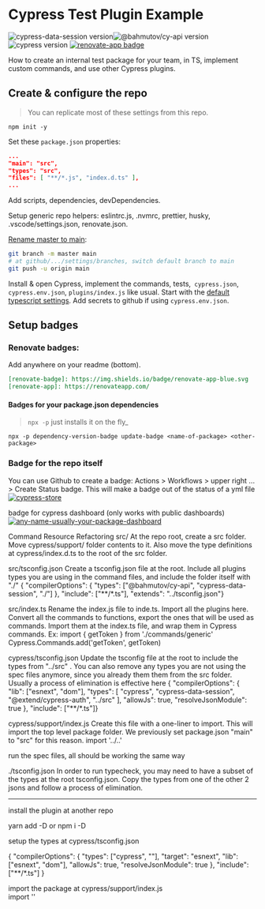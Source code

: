 # Cypress Test Plugin Example

![cypress-data-session version](https://img.shields.io/badge/cypress--data--session-1.13.3-brightgreen)![@bahmutov/cy-api version](https://img.shields.io/badge/@bahmutov/cy--api-1.6.2-brightgreen) ![cypress version](https://img.shields.io/badge/cypress-9.1.0-brightgreen) [![renovate-app badge][renovate-badge]][renovate-app]

How to create an internal test package for your team, in TS, implement custom commands, and use other Cypress plugins.

## Create & configure the repo

> You can replicate most of these settings from this repo.

`npm init -y`

Set these `package.json` properties:

```json
...
"main": "src",
"types": "src",
"files": [ "**/*.js", "index.d.ts" ],
...
```

Add scripts, dependencies, devDependencies.

Setup generic repo helpers: eslintrc.js, .nvmrc, prettier, husky, .vscode/settings.json, renovate.json.

[Rename master to main](https://www.git-tower.com/learn/git/faq/git-rename-master-to-main):

```bash
git branch -m master main
# at github/.../settings/branches, switch default branch to main
git push -u origin main
```

Install & open Cypress, implement the commands, tests,` cypress.json`,` cypress.env.json`, `plugins/index.js` like usual. Start with the [default typescript settings](https://docs.cypress.io/guides/tooling/typescript-support#Configure-tsconfig-json). Add secrets to github if using `cypress.env.json`.

## Setup badges

### Renovate badges:

Add anywhere on your readme (bottom).

```markdown
[renovate-badge]: https://img.shields.io/badge/renovate-app-blue.svg
[renovate-app]: https://renovateapp.com/
```

#### Badges for your package.json dependencies

> `npx -p` just installs it on the fly\_

`npx -p dependency-version-badge update-badge <name-of-package> <other-package>`

### Badge for the repo itself

You can use Github to create a badge: Actions > Workflows > upper right ... > Create Status badge. This will make a badge out of the status of a yml file
[![cypress-store](url-to-worfklow-yml-file/badge.svg?branch=main&event=push)](url-to-worfklow-yml-file)

badge for cypress dashboard (only works with public dashboards)
[![any-name-usually-your-package-dashboard](https://img.shields.io/endpoint?url=https://dashboard.cypress.io/badge/simple/<your-project-id>/main&style=flat&logo=cypress)](https://dashboard.cypress.io/projects/<your-project-id>/runs)

Command Resource Refactoring
src/
At the repo root, create a src folder. Move cypress/support/ folder contents to it. Also move the type definitions at cypress/index.d.ts to the root of the src folder.

src/tsconfig.json
Create a tsconfig.json file at the root.
Include all plugins types you are using in the command files, and include the folder itself with "./"
{ "compilerOptions": { "types": ["@bahmutov/cy-api", "cypress-data-session", "./"] }, "include": ["**/*.ts"], "extends": "../tsconfig.json"}

src/index.ts
Rename the index.js file to inde.ts. Import all the plugins here.
Convert all the commands to functions, export the ones that will be used as commands.
Import them at the index.ts file, and wrap them in Cypress commands. Ex:
import { getToken } from './commands/generic'
Cypress.Commands.add('getToken', getToken)

cypress/tsconfig.json
Update the tsconfig file at the root to include the types from "../src" . You can also remove any types you are not using the spec files anymore, since you already them them from the src folder. Usually a process of elimination is effective here
{ "compilerOptions": { "lib": ["esnext", "dom"], "types": [ "cypress", "cypress-data-session", "@extend/cypress-auth", "../src" ], "allowJs": true, "resolveJsonModule": true }, "include": ["**/*.ts"]}

cypress/support/index.js
Create this file with a one-liner to import. This will import the top level package folder. We previously set package.json "main" to "src" for this reason.
import '../..'

run the spec files, all should be working the same way

./tsconfig.json
In order to run typecheck, you may need to have a subset of the types at the root tsconfig.json. Copy the types from one of the other 2 jsons and follow a process of elimination.

---

install the plugin at another repo

yarn add -D <plugin-name>
or
npm i -D <plugin-name>

setup the types at cypress/tsconfig.json

{
"compilerOptions": {
"types": ["cypress", "<plugin-name>"],
"target": "esnext",
"lib": ["esnext", "dom"],
"allowJs": true,
"resolveJsonModule": true
},
"include": ["**/*.ts"]
}

import the package at cypress/support/index.js  
import '<package-name>'

[renovate-badge]: https://img.shields.io/badge/renovate-app-blue.svg
[renovate-app]: https://renovateapp.com/
